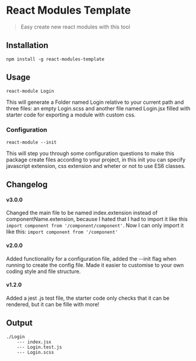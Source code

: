 # React Modules Template
> Easy create new react modules with this tool

## Installation
```
npm install -g react-modules-template
```

## Usage
```
react-module Login
```

This will generate a Folder named Login relative to your current path
and three files: an empty Login.scss and another file named Login.jsx filled with
starter code for exporting a module with custom css.

### Configuration
```
react-module --init
```

This will step you through some configuration questions to make this package create files according to your project, in this init you can specify javascript extension, css extension and wheter or not to use ES6 classes.

## Changelog

#### v3.0.0
Changed the main file to be named index.extension instead of componentName.extension, because I hated that I had to import it like this `import component from '/component/component'`.
Now I can only import it like this: `import component from '/component'`

#### v2.0.0
Added functionality for a configuration file, added the --init flag when running to create the config file.
Made it easier to customise to your own coding style and file structure.

#### v1.2.0
Added a jest .js test file, the starter code only checks that it can be rendered, but it can be fille with more!

## Output
```
./Login
    --- index.jsx
    --- Login.test.js
    --- Login.scss
```